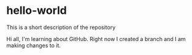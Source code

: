 # hello-world
This is a short description of the repository

Hi all, 
I'm learning about GitHub.
Right now I created a branch and I am making changes to it. 
